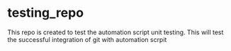 # testing_repo
This repo is created to test the automation script unit testing. This will test the successful integration of git with automation scrpit
